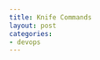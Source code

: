 ```yaml
---
title: Knife Commands
layout: post
categories:
- devops
---
```


<script src="https://gist.github.com/arttuladhar/8aefa73b8ed032abec9f.js">
</script>
